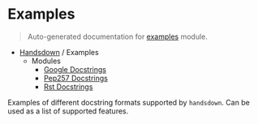 # Examples

> Auto-generated documentation for [examples](../examples/__init__.py) module.

- [Handsdown](./README.md#handsdown) / Examples
  - Modules
    - [Google Docstrings](./examples_google_docstrings.md#google-docstrings)
    - [Pep257 Docstrings](./examples_pep257_docstrings.md#pep257-docstrings)
    - [Rst Docstrings](./examples_rst_docstrings.md#rst-docstrings)

Examples of different docstring formats supported by `handsdown`.
Can be used as a list of supported features.
